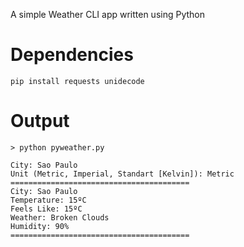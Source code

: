 A simple Weather CLI app written using Python

# Dependencies
`pip install requests unidecode`

# Output
~~~shell
> python pyweather.py

City: Sao Paulo
Unit (Metric, Imperial, Standart [Kelvin]): Metric
========================================
City: Sao Paulo
Temperature: 15ºC
Feels Like: 15ºC
Weather: Broken Clouds
Humidity: 90%
========================================
~~~
